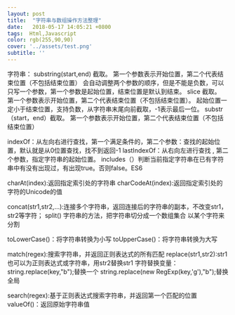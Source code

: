 ```yaml
---
layout: post
title:  "字符串与数组操作方法整理"
date:   2018-05-17 14:05:21 +0800
tags:  Html,Javascript
color: rgb(255,90,90)
cover: '../assets/test.png'
subtitle: ''
---
```


  字符串：
   substring(start,end) 截取。   第一个参数表示开始位置，第二个代表结束位置（不包括结束位置） 
会自动调整两个参数的顺序，但是不能是负数，可以只写一个参数，第一个参数是起始位置，结束位置是默认到结束。
   slice 截取。 第一个参数表示开始位置，第二个代表结束位置（不包括结束位置）。
起始位置一定小于结束位置，支持负数，从字符串末尾向前截取，-1表示最后一位。
   substr（start，end）截取。   第一个参数表示开始位置，第二个代表结束位置（不包括结束位置）


   indexOf：从左向右进行查找，第一个满足条件的，第二个参数：查找的起始位置，默认就是从0位置查找，找不到返回-1
   lastIndexOf：从右向左进行查找 , 第二个参数，指定字符串的起始位置。
   includes（）判断当前指定字符串在已有字符串中有没有出现过，有出现true。否则false。ES6
 
   charAt(index):返回指定索引处的字符串
   charCodeAt(index):返回指定索引处的字符的Unicode的值

   
   concat(str1,str2,…):连接多个字符串，返回连接后的字符串的副本，不改变str1，str2等字符；
   split() 字符串的方法，把字符串切分成一个数组集合  以某个字符来分割

   toLowerCase()：将字符串转换为小写
   toUpperCase()：将字符串转换为大写
   
  match(regex):搜索字符串，并返回正则表达式的所有匹配
  replace(str1,str2):str1也可以为正则表达式或字符串，用str2替换str1
     字符替换变量：
     string.replace(key,"b");替换一个
     string.replace(new RegExp(key,'g'),"b");替换全局

  search(regex):基于正则表达式搜索字符串，并返回第一个匹配的位置
  valueOf()：返回原始字符串值

